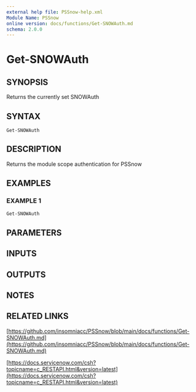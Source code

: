 ```yaml
---
external help file: PSSnow-help.xml
Module Name: PSSnow
online version: docs/functions/Get-SNOWAuth.md
schema: 2.0.0
---
```


# Get-SNOWAuth

## SYNOPSIS
Returns the currently set SNOWAuth

## SYNTAX

```
Get-SNOWAuth
```

## DESCRIPTION
Returns the module scope authentication for PSSnow

## EXAMPLES

### EXAMPLE 1
```powershell
Get-SNOWAuth
```

## PARAMETERS

## INPUTS

## OUTPUTS

## NOTES

## RELATED LINKS

[https://github.com/insomniacc/PSSnow/blob/main/docs/functions/Get-SNOWAuth.md](https://github.com/insomniacc/PSSnow/blob/main/docs/functions/Get-SNOWAuth.md)

[https://docs.servicenow.com/csh?topicname=c_RESTAPI.html&version=latest](https://docs.servicenow.com/csh?topicname=c_RESTAPI.html&version=latest)


